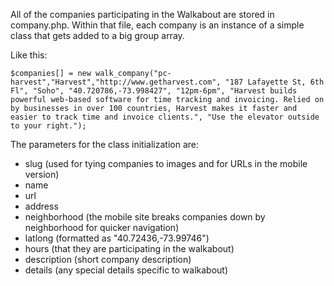 All of the companies participating in the Walkabout are stored in company.php. Within that file, each company is an instance of a simple class that gets added to a big group array.

Like this:


    $companies[] = new walk_company("pc-harvest","Harvest","http://www.getharvest.com", "187 Lafayette St, 6th Fl", "Soho", "40.720786,-73.998427", "12pm-6pm", "Harvest builds powerful web-based software for time tracking and invoicing. Relied on by businesses in over 100 countries, Harvest makes it faster and easier to track time and invoice clients.", "Use the elevator outside to your right.");


The parameters for the class initialization are:

- slug (used for tying companies to images and for URLs in the mobile version)
- name
- url
- address
- neighborhood (the mobile site breaks companies down by neighborhood for quicker navigation)
- latlong (formatted as "40.72436,-73.99746")
- hours (that they are participating in the walkabout)
- description (short company description)
- details (any special details specific to walkabout)